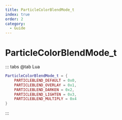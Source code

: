 ```yaml
---
title: ParticleColorBlendMode_t
index: true
order: 2
category:
  - Guide
---
```


# ParticleColorBlendMode_t
::: tabs
@tab Lua
```lua
ParticleColorBlendMode_t = {
    PARTICLEBLEND_DEFAULT = 0x0,
    PARTICLEBLEND_OVERLAY = 0x1,
    PARTICLEBLEND_DARKEN = 0x2,
    PARTICLEBLEND_LIGHTEN = 0x3,
    PARTICLEBLEND_MULTIPLY = 0x4
}
```
:::
